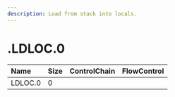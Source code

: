 ```yaml
---
description: Load from stack into locals.
---
```


# .LDLOC.0

| Name | Size | ControlChain | FlowControl |
| :--- | :--- | :--- | :--- |
| LDLOC.0 | 0 |  |  |

